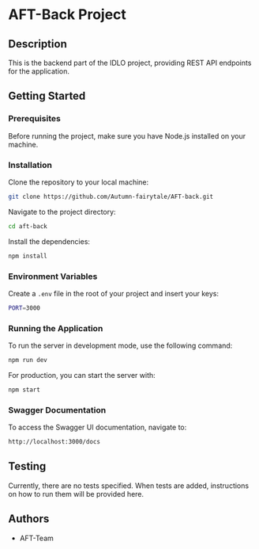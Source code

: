 # AFT-Back Project

## Description

This is the backend part of the IDLO project, providing REST API endpoints for the application.

## Getting Started

### Prerequisites

Before running the project, make sure you have Node.js installed on your machine.

### Installation

Clone the repository to your local machine:

```bash
git clone https://github.com/Autumn-fairytale/AFT-back.git
```

Navigate to the project directory:

```bash
cd aft-back
```

Install the dependencies:

```bash
npm install
```

### Environment Variables

Create a `.env` file in the root of your project and insert your keys:

```bash
PORT=3000
```

### Running the Application

To run the server in development mode, use the following command:

```bash
npm run dev
```

For production, you can start the server with:

```bash
npm start
```

### Swagger Documentation

To access the Swagger UI documentation, navigate to:

```bash
http://localhost:3000/docs
```

## Testing

Currently, there are no tests specified. When tests are added, instructions on how to run them will be provided here.

## Authors

- AFT-Team

